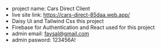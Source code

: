 * project name: Cars Direct Client
* live site link: https://cars-direct-85daa.web.app/
* Daisy Ui and Tailwind Css this project
* Firebase for Authentication and React used for this project
* admin email: faysal@gmail.com
* admin pasword: 123456A!